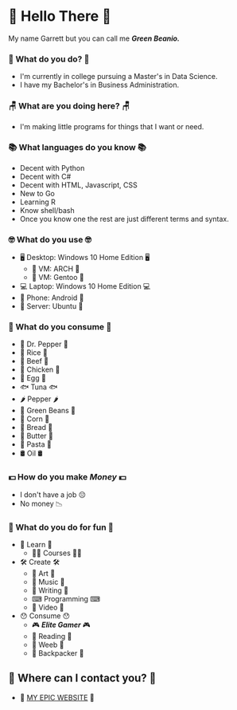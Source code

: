 # 🐸 Hello There 🐸

My name Garrett but you can call me ***Green Beanio.***

### 🏢 What do you do? 🏢
- I'm currently in college pursuing a Master's in Data Science.
- I have my Bachelor's in Business Administration.

### 🪑 What are you doing here? 🪑
- I'm making little programs for things that I want or need.

### 📚 What languages do you know 📚
- Decent with Python
- Decent with C#
- Decent with HTML, Javascript, CSS
- New to Go
- Learning R
- Know shell/bash
- Once you know one the rest are just different terms and syntax.

### 🤓 What do you use 🤓
- 🖥 Desktop: Windows 10 Home Edition 🖥
  - 🔺 VM: ARCH 🔻
  - 🐠 VM: Gentoo 🐠
- 💻 Laptop: Windows 10 Home Edition 💻
- 📱 Phone: Android 📱
- 💾 Server: Ubuntu 💾

### 🍴 What do you consume 🍴
- 🥤 Dr. Pepper 🥤
- 🍚 Rice 🍚
- 🐄 Beef 🐄
- 🐣 Chicken 🐣
- 🍳 Egg 🍳
- 🐟 Tuna 🐟
- 🌶 Pepper 🌶
- 💚 Green Beans 💚
- 🌽 Corn 🌽
- 🍞 Bread 🍞
- 🧈 Butter 🧈
- 🍝 Pasta 🍝
- 🛢 Oil 🛢

### 💵 How do you make *Money* 💵
- I don't have a job 😔 
- No money 📉

### 🎉 What do you do for fun 🎉
- 🏫 Learn 🏫
  - 👨‍🏫 Courses 👨‍🏫
- 🛠 Create 🛠
  - 🎨 Art 🎨
  - 🎹 Music 🎹
  - 📝 Writing 📝
  - ⌨ Programming ⌨
  - 🎥 Video 🎥 
- 😯 Consume 😯
  - 🎮 ***Elite Gamer*** 🎮
  - 📖 Reading 📖
  - 🍙 Weeb 🍙
  - 🎒 Backpacker 🎒
  
## 🦎 Where can I contact you? 🦎
-  🐢 [MY EPIC WEBSITE](https://www.petrifiedentertainment.com/) 🐢
